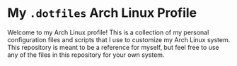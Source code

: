 # My `.dotfiles` Arch Linux Profile

Welcome to my Arch Linux profile! This is a collection of my personal configuration files and scripts that I use to customize my Arch Linux system. This repository is meant to be a reference for myself, but feel free to use any of the files in this repository for your own system.
